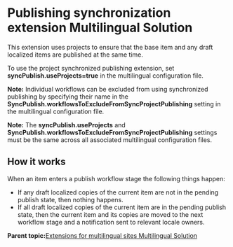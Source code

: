 # Publishing synchronization extension Multilingual Solution

This extension uses projects to ensure that the base item and any draft localized items are published at the same time.

To use the project synchronized publishing extension, set **syncPublish.useProjects=true** in the multilingual configuration file.

**Note:** Individual workflows can be excluded from using synchronized publishing by specifying their name in the **SyncPublish.workflowsToExcludeFromSyncProjectPublishing** setting in the multilingual configuration file.

**Note:** The **syncPublish.useProjects** and **SyncPublish.workflowsToExcludeFromSyncProjectPublishing** settings must be the same across all associated multilingual configuration files.

## How it works

When an item enters a publish workflow stage the following things happen:

-   If any draft localized copies of the current item are not in the pending publish state, then nothing happens.
-   If all draft localized copies of the current item are in the pending publish state, then the current item and its copies are moved to the next workflow stage and a notification sent to relevant locale owners.

**Parent topic:**[Extensions for multilingual sites Multilingual Solution](../wcm/wcm_mls_extensions.md)

